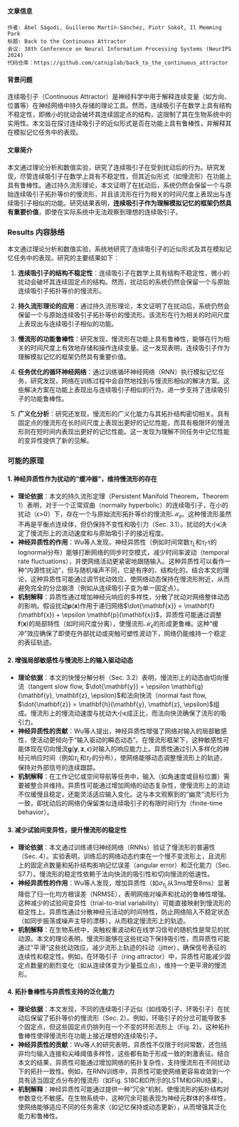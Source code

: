 #### 文章信息

```
作者: Ábel Ságodi, Guillermo Martín-Sánchez, Piotr Sokół, Il Memming Park  
标题: Back to the Continuous Attractor  
会议: 38th Conference on Neural Information Processing Systems (NeurIPS 2024)  
代码仓库：https://github.com/catniplab/back_to_the_continuous_attractor
```

#### 背景问题

连续吸引子（Continuous Attractor）是神经科学中用于解释连续变量（如方向、位置等）在神经网络中持久存储的理论工具。然而，连续吸引子在数学上具有结构不稳定性，即微小的扰动会破坏其连续固定点的结构，这限制了其在生物系统中的实用性。本文旨在探讨连续吸引子的近似形式是否在功能上具有鲁棒性，并解释其在模拟记忆任务中的表现。

#### 文章简介

本文通过理论分析和数值实验，研究了连续吸引子在受到扰动后的行为。研究发现，尽管连续吸引子在数学上具有不稳定性，但其近似形式（如慢流形）在功能上具有鲁棒性。通过持久流形理论，本文证明了在扰动后，系统仍然会保留一个与原始连续吸引子拓扑等价的慢流形，并且该流形在行为相关的时间尺度上表现出与连续吸引子相似的功能。研究结果表明，​**连续吸引子作为理解模拟记忆的框架仍然具有重要价值**，即使在实际系统中无法观察到理想的连续吸引子。

### Results 内容脉络

本文通过理论分析和数值实验，系统地研究了连续吸引子的近似形式及其在模拟记忆任务中的表现。研究的主要结果如下：

1. ​**连续吸引子的结构不稳定性**：连续吸引子在数学上具有结构不稳定性，微小的扰动会破坏其连续固定点的结构。然而，扰动后的系统仍然会保留一个与原始连续吸引子拓扑等价的慢流形。
    
2. ​**持久流形理论的应用**：通过持久流形理论，本文证明了在扰动后，系统仍然会保留一个与原始连续吸引子拓扑等价的慢流形。该流形在行为相关的时间尺度上表现出与连续吸引子相似的功能。
    
3. ​**慢流形的功能鲁棒性**：研究发现，慢流形在功能上具有鲁棒性，能够在行为相关的时间尺度上有效地存储和操作连续变量。这一发现表明，连续吸引子作为理解模拟记忆的框架仍然具有重要价值。
    
4. ​**任务优化的循环神经网络**：通过训练循环神经网络（RNN）执行模拟记忆任务，研究发现，网络在训练过程中会自然地找到与慢流形相似的解决方案。这些解决方案在功能上表现出与连续吸引子相似的行为，进一步支持了连续吸引子的功能鲁棒性。
    
5. ​**广义化分析**：研究还发现，慢流形的广义化能力与其拓扑结构密切相关。具有固定点的慢流形在长时间尺度上表现出更好的记忆性能，而具有极限环的慢流形则在短时间内表现出更好的记忆性能。这一发现为理解不同任务中记忆性能的变异性提供了新的见解。

### 可能的原理

#### 1. 神经异质性作为扰动的“缓冲器”，维持慢流形的存在

- **理论依据**：本文的持久流形定理（Persistent Manifold Theorem，Theorem 1）表明，对于一个正常双曲（normally hyperbolic）的连续吸引子，在小的扰动（ϵ>0）下，存在一个与原始流形拓扑等价的慢流形$\mathcal{M}_\epsilon$。这种慢流形虽然不再是平衡点连续体，但仍保持不变性和吸引力（Sec. 3.1）。扰动的大小ϵ决定了慢流形上的流动速度和与原始吸引子的接近程度。
- **神经异质性的作用**：Wu等人发现，神经异质性（例如时间常数$\tau_L$​和$\tau_\Gamma$τ的lognormal分布）能够打断网络的同步时空模式，减少时间率波动（temporal rate fluctuations），并使网络活动更紧密地跟随输入。这种异质性可以看作一种“内源性扰动”，但与随机噪声不同，它是有序的、结构化的。结合本文的理论，这种异质性可能通过调节扰动效应，使网络动态保持在慢流形附近，从而避免完全的分岔崩溃（例如从连续吸引子变为单一固定点）。
- **机制解释**：异质性通过增加神经元响应的多样性，分散了扰动对网络整体动态的影响。假设扰动$\mathbf{p}(\mathbf{x})$作用于递归网络$\dot{\mathbf{x}} = \mathbf{f}(\mathbf{x}) + \epsilon \mathbf{p}(\mathbf{x})$，异质性可能通过调整$\mathbf{f}(\mathbf{x})$的局部特性（如时间尺度分离），使慢流形$\mathcal{M}_\epsilon$​的形成更鲁棒。这种“缓冲”效应确保了即使在外部扰动或突触可塑性波动下，网络仍能维持一个稳定的表征轨迹。

#### 2. 增强局部敏感性与慢流形上的输入驱动动态

- **理论依据**：本文的快慢分解分析（Sec. 3.2）表明，慢流形上的动态由切向慢流（tangent slow flow, $\dot{\mathbf{y}} = \epsilon \mathbf{g}(\mathbf{y}, \mathbf{z}, \epsilon)$和法向快流（normal fast flow, $\dot{\mathbf{z}} = \mathbf{h}(\mathbf{y}, \mathbf{z}, \epsilon)$组成。慢流形上的慢流动速度与扰动大小ϵ成正比，而法向快流确保了流形的吸引力。
- **神经异质性的贡献**：Wu等人提出，神经异质性增强了网络对输入的局部敏感性，使活动更倾向于“输入驱动的瞬态动态”。在慢流形框架下，这种敏感性可能体现在切向慢流$\mathbf{g}(\mathbf{y}, \mathbf{z}, \epsilon)$对输入的响应能力上。异质性通过引入多样化的神经元响应时间（例如$\tau_L$和$\tau_\Gamma$​的分布），使网络能够动态调整慢流形上的轨迹，保持对外部信号的连续跟踪。
- **机制解释**：在工作记忆或空间导航等任务中，输入（如角速度或目标位置）需要被整合并维持。异质性可能通过增加网络的动态复杂性，使慢流形上的流动不仅缓慢且稳定，还能灵活适应输入变化。这与本文观察到的“幽灵”流形行为一致，即扰动后的网络仍保留类似连续吸引子的有限时间行为（finite-time behavior）。

#### 3. 减少试验间变异性，提升慢流形的稳定性

- **理论依据**：本文通过训练递归神经网络（RNNs）验证了慢流形的普遍性（Sec. 4）。实验表明，训练后的网络动态约束在一个慢不变流形上，且流形上的固定点数量和拓扑结构影响记忆误差（angular error）和泛化能力（Sec. S7.7）。慢流形的稳定性依赖于法向快流的吸引性和切向慢流的低速性。
- **神经异质性的作用**：Wu等人发现，增加异质性（如$\sigma_{\tau_L}​​$从3ms增至8ms）显著降低了归一化均方根误差（NRMSE），表明网络对噪声和扰动的鲁棒性增强。这种减少的试验间变异性（trial-to-trial variability）可能直接映射到慢流形的稳定性上。异质性通过分散神经元活动的时间特性，防止网络陷入不稳定状态（如同步振荡或噪声主导的漂移），从而稳定慢流形上的轨迹。
- **机制解释**：在生物系统中，突触权重波动和在线学习信号的随机性是常见的扰动源。本文的理论表明，慢流形能够在这些扰动下保持吸引性，而异质性可能通过“平滑”这些扰动效应，减少流形上轨迹的抖动（jitter），确保信号表征的连续性和稳定性。例如，在环吸引子（ring attractor）中，异质性可能减少固定点数量的剧烈变化（如从连续体变为少量孤立点），维持一个更平滑的慢流形。

#### 4. 拓扑鲁棒性与异质性支持的泛化能力

- **理论依据**：本文发现，不同的连续吸引子近似（如线吸引子、环吸引子）在扰动后保留了拓扑等价的慢流形（Sec. 2）。例如，环吸引子的分岔可能导致多个固定点，但这些固定点仍排列在一个不变的环形流形上（Fig. 2）。这种拓扑鲁棒性使得慢流形在功能上接近理想的连续吸引子。
- **神经异质性的贡献**：Wu等人的研究表明，异质性不仅限于时间常数，还包括非均匀输入连接和尖峰阈值多样性，这些都有助于形成一致的刺激表征。结合本文的结果，异质性可能通过增加网络的拓扑复杂性，支持慢流形在不同扰动下的拓扑一致性。例如，在RNN训练中，异质性可能使网络更容易收敛到一个具有适当固定点分布的慢流形（如Fig. S18C和D所示的LSTM和GRU结果）。
- **机制解释**：神经异质性可能通过提供一种“冗余”机制，使慢流形的拓扑结构对参数变化不敏感。在生物系统中，这种冗余可能表现为神经元群体的多样性，使网络能够适应不同的任务需求（如记忆保持或动态更新），从而增强其泛化能力和鲁棒性。